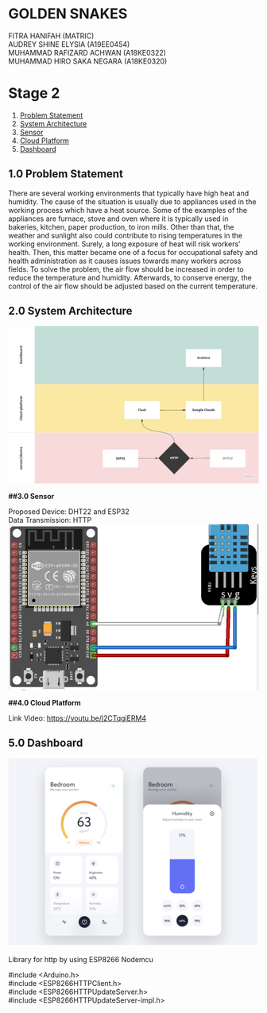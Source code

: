 # GOLDEN SNAKES
FITRA HANIFAH (MATRIC) <br />
AUDREY SHINE ELYSIA (A19EE0454) <br />
MUHAMMAD RAFIZARD ACHWAN (A18KE0322) <br />
MUHAMMAD HIRO SAKA NEGARA (A18KE0320) <br />


# Stage 2
<ol type="1">
  <li><a href = "https://github.com/Ifahanf/goldensnake/blob/master/README.md/##10-Problem-Statement">Problem Statement</a></li>
  <li><a href = "https://github.com/Ifahanf/goldensnake/blob/master/README.md/##20-System-Architecture">System Architecture</a></li>
  <li><a href = "https://www.google.com">Sensor</a></li>
  <li><a href = "https://www.google.com">Cloud Platform</a></li>
  <li><a href = "https://www.google.com">Dashboard</a></li>
</ol>

## 1.0 Problem Statement

There are several working environments that typically have high heat and humidity. 
The cause of the situation is usually due to appliances used in the working process which have a heat source. 
Some of the examples of the appliances are furnace, stove and oven where it is typically used in bakeries, kitchen, paper production, to iron mills. 
Other than that, the weather and sunlight also could contribute to rising temperatures in the working environment. 
Surely, a long exposure of heat will risk workers’ health. 
Then, this matter became one of a focus for occupational safety and health administration as it causes issues towards many workers across fields. 
To solve the problem, the air flow should be increased in order to reduce the temperature and humidity. 
Afterwards, to conserve energy, the control of the air flow should be adjusted based on the current temperature.

## 2.0 System Architecture

![alt text](https://github.com/Ifahanf/goldensnake/blob/master/Swimlane%20Diagram.jpg?raw=true)


__##3.0 Sensor__

Proposed Device: DHT22 and ESP32 <br />
Data Transmission: HTTP <br />
![alt text](https://github.com/Ifahanf/goldensnake/blob/master/DHT22%20and%20ESP32.jpg?raw=true)<br />

__##4.0 Cloud Platform__

Link Video: https://youtu.be/l2CTqgiERM4

## 5.0 Dashboard

![alt text](https://github.com/Ifahanf/goldensnake/blob/master/Screen%20Shot%202022-11-27%20at%2018.19.04.png?raw=true)




Library for http by using ESP8266 Nodemcu 

#include <Arduino.h> <br />
#include <ESP8266HTTPClient.h> <br />
#include <ESP8266HTTPUpdateServer.h> <br />
#include <ESP8266HTTPUpdateServer-impl.h> <br />
